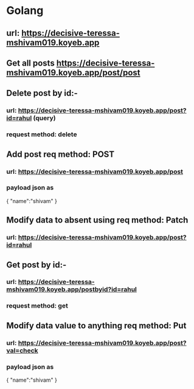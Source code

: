 # Golang

## url: https://decisive-teressa-mshivam019.koyeb.app


## Get all posts https://decisive-teressa-mshivam019.koyeb.app/post/post


## Delete post by id:-
### url: https://decisive-teressa-mshivam019.koyeb.app/post?id=rahul (query)
### request method: delete


## Add post req method: POST
### url: https://decisive-teressa-mshivam019.koyeb.app/post
### payload json as
 {
	   "name":"shivam"
  }


## Modify data to absent using req method: Patch 
### url: https://decisive-teressa-mshivam019.koyeb.app/post?id=rahul


## Get post by id:-
### url: https://decisive-teressa-mshivam019.koyeb.app/postbyid?id=rahul
### request method: get


## Modify data value to anything req method: Put
### url: https://decisive-teressa-mshivam019.koyeb.app/post?val=check
### payload json as
 {
	   "name":"shivam"
  }
